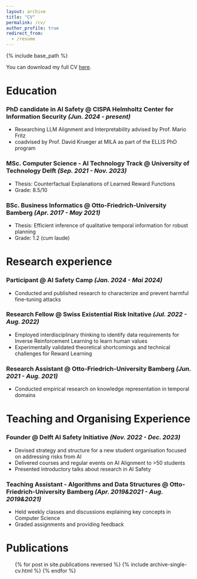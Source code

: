 ```yaml
---
layout: archive
title: "CV"
permalink: /cv/
author_profile: true
redirect_from:
  - /resume
---
```


{% include base_path %}

You can download my full CV [here](/files/CV.pdf).

Education
======

### PhD candidate in AI Safety @ CISPA Helmholtz Center for Information Security *(Jun. 2024 - present)*
* Researching LLM Alignment and Interpretability advised by Prof. Mario Fritz
* coadvised by Prof. David Krueger at MILA as part of the ELLIS PhD program

### MSc. Computer Science - AI Technology Track @ University of Technology Delft *(Sep. 2021 - Nov. 2023)*
* Thesis: Counterfactual Explanations of Learned Reward Functions
* Grade: 8.5/10

### BSc. Business Informatics @ Otto-Friedrich-University Bamberg *(Apr. 2017 - May 2021)*
* Thesis: Efficient inference of qualitative temporal information for robust planning
* Grade: 1.2 (cum laude)

Research experience
======
### Participant @ AI Safety Camp *(Jan. 2024 - Mai 2024)*
* Conducted and published research to characterize and prevent harmful fine-tuning attacks

### Research Fellow @ Swiss Existential Risk Initative *(Jul. 2022 - Aug. 2022)*
* Employed interdisciplinary thinking to identify data requirements for Inverse Reinforcement Learning to learn human values
* Experimentally validated theoretical shortcomings and technical challenges for Reward Learning

### Research Assistant @ Otto-Friedrich-University Bamberg *(Jun. 2021 - Aug. 2021)*
* Conducted empirical research on knowledge representation in temporal domains

Teaching and Organising Experience
======
### Founder @ Delft AI Safety Initiative *(Nov. 2022 - Dec. 2023)*
* Devised strategy and structure for a new student organisation focused on addressing risks from AI
* Delivered courses and regular events on AI Alignment to >50 students
* Presented introductory talks about research in AI Safety

### Teaching Assistant - Algorithms and Data Structures @ Otto-Friedrich-University Bamberg *(Apr. 2019&2021 - Aug. 2019&2021)*
* Held weekly classes and discussions explaining key concepts in Computer Science
* Graded assignments and providing feedback


Publications
======
  <ul>{% for post in site.publications reversed %}
    {% include archive-single-cv.html %}
  {% endfor %}</ul>
  